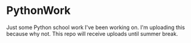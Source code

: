 # PythonWork
Just some Python school work I've been working on. I'm uploading this because why not.
This repo will receive uploads until summer break.
